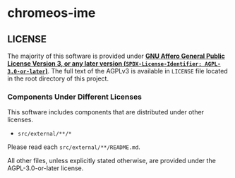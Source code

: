 # chromeos-ime

## LICENSE

The majority of this software is provided under [**GNU Affero General Public License Version 3, or any later version (`SPDX-License-Identifier: AGPL-3.0-or-later`)**](https://spdx.org/licenses/AGPL-3.0-or-later.html).
The full text of the AGPLv3 is available in `LICENSE` file located in the root directory of this project.

### Components Under Different Licenses

This software includes components that are distributed under other licenses.

- `src/external/**/*`

Please read each `src/external/**/README.md`.

All other files, unless explicitly stated otherwise, are provided under the AGPL-3.0-or-later license.
